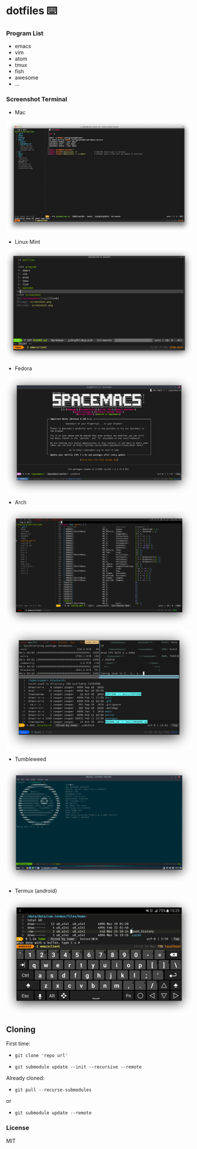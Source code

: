 # dotfiles ⌨️

### Program List
- emacs
- vim
- atom
- tmux
- fish
- awesome
- ...

### Screenshot Terminal

- Mac

[![screenshot][img]][link]

[img]: screenshot/scr-mac.png
[link]: screenshot/scr-mac.png

- Linux Mint

[![screenshot][img2]][link2]

[img2]: screenshot/scr-mint-shadow.png
[link2]: screenshot/scr-mint-shadow.png

- Fedora

[![screenshot][img-fedora]][link-fedora]

[img-fedora]: screenshot/scr-fedora-shadow.png
[link-fedora]: screenshot/scr-fedora-shadow.png

- Arch

[![screenshot][img-arch]][link-arch]

[img-arch]: screenshot/scr-arch1-shadow.png
[link-arch]: screenshot/scr-arch1-shadow.png


[![screenshot][img-arch2]][link-arch2]

[img-arch2]: screenshot/scr-arch2-shadow.png
[link-arch2]: screenshot/scr-arch2-shadow.png

- Tumbleweed

[![screenshot][img-opensuse]][link-opensuse]

[img-opensuse]: screenshot/scr-opensuse-shadow.png
[link-opensuse]: screenshot/scr-opensuse-shadow.png


- Termux (android)

[![screenshot][img-termux]][link-termux]

[img-termux]: screenshot/scr-termux-shadow.png
[link-termux]: screenshot/scr-termux-shadow.png

## Cloning
First time:

- `git clone 'repo url'`

- `git submodule update --init --recursive --remote`

Already cloned:

- `git pull --recurse-submodules`

or

- `git submodule update --remote`

### License
MIT
